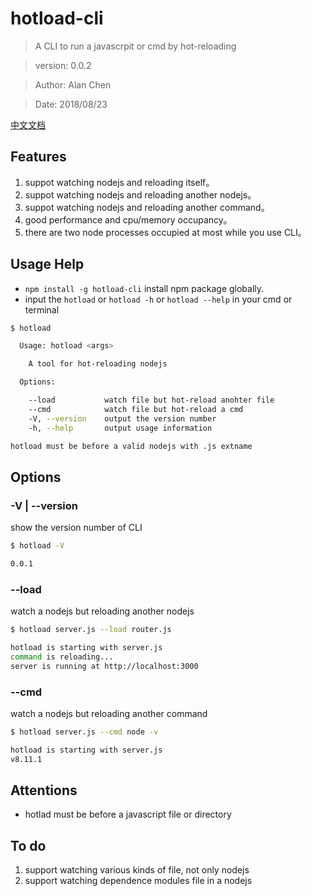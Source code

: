 # hotload-cli
> A CLI to run a javascrpit or cmd by hot-reloading

> version:  0.0.2

> Author:  Alan Chen

> Date: 2018/08/23

[中文文档](./ChineseREADME.md)

## Features
1. suppot watching nodejs and reloading itself。
2. suppot watching nodejs and reloading another nodejs。
3. suppot watching nodejs and reloading another command。
4. good performance and cpu/memory occupancy。
5. there are two node processes occupied at most while you use CLI。


## Usage Help
* `npm install -g hotload-cli` install npm package globally. 
* input the `hotload` or `hotload -h` or `hotload --help` in your cmd or terminal
``` bash
$ hotload

  Usage: hotload <args>

    A tool for hot-reloading nodejs

  Options:

    --load           watch file but hot-reload anohter file
    --cmd            watch file but hot-reload a cmd
    -V, --version    output the version number
    -h, --help       output usage information

hotload must be before a valid nodejs with .js extname
```

## Options
### -V | --version 
show the version number of CLI
``` bash
$ hotload -V

0.0.1
```

### --load 
watch a nodejs but reloading another nodejs
``` bash
$ hotload server.js --load router.js

hotload is starting with server.js
command is reloading...
server is running at http://localhost:3000
```

### --cmd 
watch a nodejs but reloading another command
``` bash
$ hotload server.js --cmd node -v

hotload is starting with server.js
v8.11.1
```
## Attentions
* hotlad must be before a javascript file or directory

## To do
1. support watching various kinds of file, not only nodejs
2. support watching dependence modules file in a nodejs


